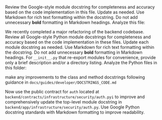 Review the Google-style module docstring for completeness and accuracy based on the code implementation in this file. Update as needed. Use Markdown for rich text formatting within the docstring. Do not add unnecessary **bold** formatting in Markdown headings. Analyze this file: 

We recently completed a major refactoring of the backend codebase. Review all Google-style Python module docstrings for completeness and accuracy based on the code implementation in these files. Update each module docstring as needed. Use Markdown for rich text formatting within the docstring. Do not add unnecessary **bold** formatting in Markdown headings. For `__init__.py` that re-export modules for convenience, provide only a brief description and/or a directory listing. Analyze the Python files in this folder:

make any improvements to the class and method docstrings following guidance in `docs/guides/developer/DOCSTRINGS_CODE.md`

Now use the public contract for `auth` located at `backend/contracts/infrastructure/security/auth.pyi` to improve and comprehensively update the top-level module docstring in `backend/app/infrastructure/security/auth.py`.  Use Google Python docstring standards with Markdown formatting to improve readability.